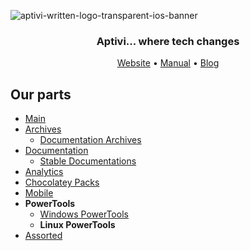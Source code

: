 ![aptivi-written-logo-transparent-ios-banner](https://rawcdn.githack.com/Aptivi/.github/9f9688830c72ac6307a2f88e9c893861e62233f6/assets/aptivi-written-logo-transparent-ios-banner.png)

<div align = center>

<h3>Aptivi... where tech changes</h3>

[Website](https://aptivi.github.io) •
[Manual](https://aptivi.gitbook.io) •
[Blog](https://officialaptivi.wordpress.com)

<div align = left>

## Our parts

* [Main](https://github.com/Aptivi)
* [Archives](https://github.com/Aptivi-Archives)
  * [Documentation Archives](https://github.com/Aptivi-Docs-Archive)
* [Documentation](https://github.com/Aptivi-Docs)
  * [Stable Documentations](https://github.com/Aptivi-Stable-Docs)
* [Analytics](https://github.com/Aptivi-Analytics)
* [Chocolatey Packs](https://github.com/Aptivi-Choco-Pack)
* [Mobile](https://github.com/aptivi-mobile)
* **PowerTools**
  * [Windows PowerTools](https://github.com/Aptivi-WPT)
  * **Linux PowerTools**
* [Assorted](https://github.com/Aptivi-Assorted)
